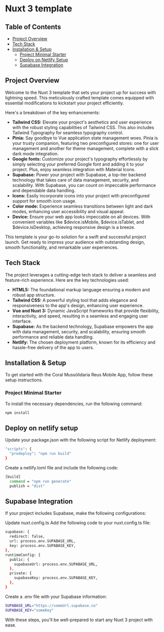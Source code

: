# Nuxt 3 template

## Table of Contents

- [Project Overview](#project-overview)
- [Tech Stack](#tech-stack)
- [Installation & Setup](#installation-and-setup)
  - [Project Minimal Starter](#project-minimal-starter)
  - [Deploy on Netlify Setup](#deploy-on-netlify-setup)
  - [Supabase Integration](#supabase-integration)

## Project Overview

Welcome to the Nuxt 3 template that sets your project up for success with lightning speed. This meticulously crafted template comes equipped with essential modifications to kickstart your project efficiently.

Here's a breakdown of the key enhancements:

- **Tailwind CSS:** Elevate your project's aesthetics and user experience with the robust styling capabilities of Tailwind CSS. This also includes Tailwind Typography for seamless typography control.
- **Pinia:** Say goodbye to Vue application state management woes. Pinia is your trusty companion, featuring two preconfigured stores: one for user management and another for theme management, complete with a slick dark mode integration.
- **Google fonts:** Customize your project's typography effortlessly by simply selecting your preferred Google font and adding it to your project. Plus, enjoy seamless integration with Material Icons.
- **Supabase:** Power your project with Supabase, a top-tier backend technology that takes care of data management, security, and scalability. With Supabase, you can count on impeccable performance and dependable data handling.
- **Icons:** Easily incorporate icons into your project with preconfigured support for smooth icon usage.
- **Color mode:** Experience seamless transitions between light and dark modes, enhancing user accessibility and visual appeal.
- **Device:** Ensure your web app looks impeccable on all devices. With convenient variables like $device.isMobile, $device.isTablet, and $device.isDesktop, achieving responsive design is a breeze.

This template is your go-to solution for a swift and successful project launch. Get ready to impress your audience with outstanding design, smooth functionality, and remarkable user experiences.

## Tech Stack

The project leverages a cutting-edge tech stack to deliver a seamless and feature-rich experience. Here are the key technologies used:

- **HTML5:** The foundational markup language ensuring a modern and robust app structure.
- **Tailwind CSS:** A powerful styling tool that adds elegance and responsiveness to the app's design, enhancing user experience.
- **Vue and Nuxt 3:** Dynamic JavaScript frameworks that provide flexibility, interactivity, and speed, resulting in a seamless and engaging user interface.
- **Supabase:** As the backend technology, Supabase empowers the app with data management, security, and scalability, ensuring smooth performance and reliable data handling.
- **Netlify:** The chosen deployment platform, known for its efficiency and hassle-free delivery of the app to users.

## Installation & Setup

To get started with the Coral Mussòlidaria Reus Mobile App, follow these setup instructions.

### Project Minimal Starter

To install the necessary dependencies, run the following command:

```bash
npm install
```

## Deploy on netlify setup

Update your package.json with the following script for Netlify deployment:

```bash
"scripts": {
  "predeploy": "npm run build"
}
```

Create a netlify.toml file and include the following code:

```bash
[build]
  command = "npm run generate"
  publish = "dist"
```

## Supabase Integration

If your project includes Supabase, make the following configurations:

Update nuxt.config.ts
Add the following code to your nuxt.config.ts file:

```bash
supabase: {
  redirect: false,
  url: process.env.SUPABASE_URL,
  key: process.env.SUPABASE_KEY,
},
runtimeConfig: {
  public: {
    supabaseUrl: process.env.SUPABASE_URL,
  },
  private: {
    supabaseKey: process.env.SUPABASE_KEY,
  },
}
```

Create a .env file with your Supabase information:

```bash
SUPABASE_URL="https://someUrl.supabase.co"
SUPABASE_KEY="someKey"
```

With these steps, you'll be well-prepared to start any Nuxt 3 project with ease.
